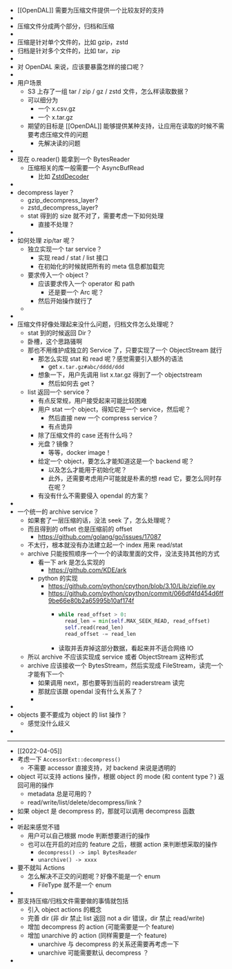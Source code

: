 - [[OpenDAL]] 需要为压缩文件提供一个比较友好的支持
-
- 压缩文件分成两个部分，归档和压缩
-
- 压缩是针对单个文件的，比如 gzip，zstd
- 归档是针对多个文件的，比如 tar，zip
-
- 对 OpenDAL 来说，应该要暴露怎样的接口呢？
-
- 用户场景
	- S3 上存了一组 tar / zip / gz / zstd 文件，怎么样读取数据？
	- 可以细分为
		- 一个 x.csv.gz
		- 一个 x.tar.gz
	- 期望的目标是 [[OpenDAL]] 能够提供某种支持，让应用在读取的时候不需要考虑压缩文件的问题
		- 先解决读的问题
-
- 现在 o.reader() 能拿到一个 BytesReader
	- 压缩相关的库一般需要一个 AsyncBufRead
		- 比如 [ZstdDecoder](https://docs.rs/async-compression/latest/async_compression/futures/bufread/struct.ZstdDecoder.html)
-
- decompress layer？
	- gzip_decompress_layer?
	- zstd_decompress_layer?
	- stat 得到的 size 就不对了，需要考虑一下如何处理
		- 直接不处理？
-
- 如何处理 zip/tar 呢？
	- 独立实现一个 tar service？
		- 实现 read / stat / list 接口
		- 在初始化的时候就把所有的 meta 信息都加载完
	- 要求传入一个 object？
		- 应该要求传入一个 operator 和 path
			- 还是要一个 Arc<accessor> 呢？
		- 然后开始操作就行了
	-
-
- 压缩文件好像处理起来没什么问题，归档文件怎么处理呢？
	- stat 到的时候返回 Dir？
	- 卧槽，这个思路骚啊
	- 那也不用维护成独立的 Service 了，只要实现了一个 ObjectStream 就行
		- 那怎么实现 stat 和 read 呢？感觉需要引入额外的语法
			- get `x.tar.gz#abc/dddd/ddd`
		- 想象一下，用户先调用 list x.tar.gz 得到了一个 objectstream
			- 然后如何去 get？
	- list 返回一个 service？
		- 有点反常规，用户接受起来可能比较困难
		- 用户 stat 一个 object，得知它是一个 service，然后呢？
			- 然后直接 new 一个 compress service？
			- 有点诡异
		- 除了压缩文件的 case 还有什么吗？
		- 光盘？镜像？
			- 等等，docker image！
		- 给定一个 object，要怎么才能知道这是一个 backend 呢？
			- 以及怎么才能用于初始化呢？
			- 此外，还需要考虑用户可能就是朴素的想 read 它，要怎么同时存在呢？
		- 有没有什么不需要侵入 opendal 的方案？
-
- 一个统一的 archive service？
	- 如果套了一层压缩的话，没法 seek 了，怎么处理呢？
	- 而且得到的 offset 也是压缩前的 offset
		- https://github.com/golang/go/issues/17087
	- 不太行，根本就没有办法建立起一个 index 用来 read/stat
	- archive 只能按照顺序一个一个的读取里面的文件，没法支持其他的方式
		- 看一下 ark 是怎么实现的
			- https://github.com/KDE/ark
		- python 的实现
			- https://github.com/python/cpython/blob/3.10/Lib/zipfile.py
			- https://github.com/python/cpython/commit/066df4fd454d6ff9be66e80b2a65995b10af174f
				- ```python
				  while read_offset > 0:
				    read_len = min(self.MAX_SEEK_READ, read_offset)
				    self.read(read_len)
				    read_offset -= read_len
				  ```
				- 读取并丢弃掉这部分数据，看起来并不适合网络 IO
	- 所以 archive 不应该实现成 service 或者 ObjectStream 这种形式
	- archive 应该接收一个 BytesStream，然后实现成 FileStream，读完一个才能有下一个
		- 如果调用 next，那也要等到当前的 readerstream 读完
		- 那就应该跟 opendal 没有什么关系了？
		-
-
- objects 要不要成为 object 的 list 操作？
	- 感觉没什么歧义
-
- ---
- [[2022-04-05]]
- 考虑一下 `AccessorExt::decompress()`
	- 不需要 accessor 直接支持，对 backend 来说是透明的
- object 可以支持 actions 操作，根据 object 的 mode (和 content type？) 返回可用的操作
	- metadata 总是可用的？
	- read/write/list/delete/decompress/link？
- 如果 object 是 decompress 的，那就可以调用 decompress 函数
-
- 听起来感觉不错
	- 用户可以自己根据 mode 判断想要进行的操作
	- 也可以在开启的对应的 feature 之后，根据 action 来判断想采取的操作
		- `decompress() -> impl BytesReader`
		- `unarchive() -> xxxx`
- 要不就叫 Actions
	- 怎么解决不正交的问题呢？好像不能是一个 enum
		- FileType 就不是一个 enum
-
- 那支持压缩/归档文件需要做的事情就包括
	- 引入 object actions 的概念
	- 完善 dir (非 dir 禁止 list 返回 not a dir 错误，dir 禁止 read/write)
	- 增加 decompress 的 action (可能需要是一个 feature)
	- 增加 unarchive 的 action (同样需要是一个 feature)
		- unarchive 与 decompress 的关系还需要再考虑一下
		- unarchive 可能需要默认 decompress ？
-